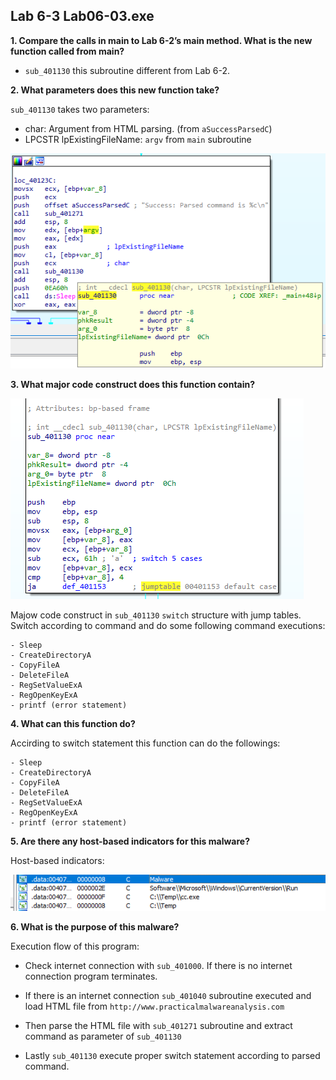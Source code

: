 ## Lab 6-3 Lab06-03.exe

**1. Compare the calls in main to Lab 6-2’s main method. What is the new function called from main?**

- `sub_401130` this subroutine different from Lab 6-2.

**2. What parameters does this new function take?**


`sub_401130` takes two parameters:

- char: Argument from HTML parsing. (from `aSuccessParsedC`)
- LPCSTR lpExistingFileName: `argv` from `main` subroutine

![alt text](img/L6-3-Q2.png)

**3. What major code construct does this function contain?**

![alt text](img/L6-3-Q3.png)

Majow code construct in `sub_401130` `switch` structure with jump tables. Switch according to command and do some following command executions:

    - Sleep
    - CreateDirectoryA
    - CopyFileA
    - DeleteFileA
    - RegSetValueExA
    - RegOpenKeyExA
    - printf (error statement)



**4. What can this function do?**

Accirding to switch statement this function can do the followings:

    - Sleep
    - CreateDirectoryA
    - CopyFileA
    - DeleteFileA
    - RegSetValueExA
    - RegOpenKeyExA
    - printf (error statement)

**5. Are there any host-based indicators for this malware?**

Host-based indicators:


![alt text](img/L6-3-Q5.png)

**6. What is the purpose of this malware?**

Execution flow of this program:

- Check internet connection with `sub_401000`. If there is no internet connection program terminates.

- If there is an internet connection `sub_401040` subroutine executed and load HTML file from `http://www.practicalmalwareanalysis.com`

- Then parse the HTML file with `sub_401271` subroutine and extract command as parameter of `sub_401130`

- Lastly `sub_401130` execute proper switch statement according to parsed command.